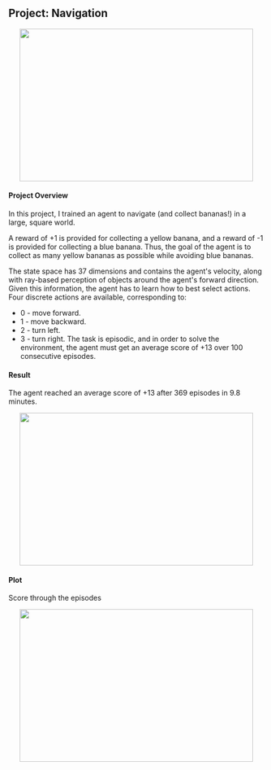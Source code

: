 ## Project: Navigation 

<p align="center">
  <img width="460" height="300" src="https://video.udacity-data.com/topher/2018/June/5b1ab4b0_banana/banana.gif">
</p>

#### Project Overview
In this project, I trained an agent to navigate (and collect bananas!) in a large, square world.

A reward of +1 is provided for collecting a yellow banana, and a reward of -1 is provided for collecting a blue banana. Thus, the goal of the agent is to collect as many yellow bananas as possible while avoiding blue bananas.

The state space has 37 dimensions and contains the agent's velocity, along with ray-based perception of objects around the agent's forward direction. Given this information, the agent has to learn how to best select actions. Four discrete actions are available, corresponding to:

- 0 - move forward.
- 1 - move backward.
- 2 - turn left.
- 3 - turn right.
The task is episodic, and in order to solve the environment, the agent must get an average score of +13 over 100 consecutive episodes.

#### Result

The agent reached an average score of +13 after 369 episodes in 9.8 minutes.

<p align="center">
  <img width="460" height="300" src="https://github.com/kennydukor/DEEP-REINFORCEMENT-LEARNING-NANODEGREE/edit/master/Navigation%20Project/number_episodes.jpg">
</p>

#### Plot

Score through the episodes
<p align="center">
  <img width="460" height="300" src="https://github.com/kennydukor/DEEP-REINFORCEMENT-LEARNING-NANODEGREE/edit/master/Navigation%20Project/plot.jpg">
</p>
